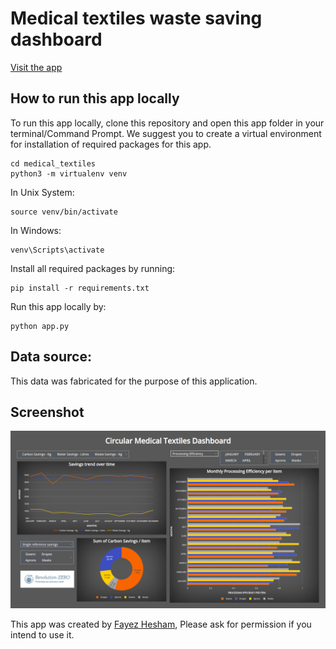 # Medical textiles waste saving dashboard
[Visit the app](https://circularmedicaltextiles.pythonanywhere.com/)

## How to run this app locally

To run this app locally, clone this repository and open this app folder in your terminal/Command Prompt. We suggest you to create a virtual environment for installation of required packages for this app.

```
cd medical_textiles
python3 -m virtualenv venv

```
In Unix System:
```
source venv/bin/activate

```

In Windows: 

```
venv\Scripts\activate
```

Install all required packages by running:
```
pip install -r requirements.txt
```

Run this app locally by:
```
python app.py
```

## Data source:

This data was fabricated for the purpose of this application.

## Screenshot

![Screencast](screenshot.png)


This app was created by [Fayez Hesham](https://github.com/fayezhesham), Please ask for permission if you intend to use it.
